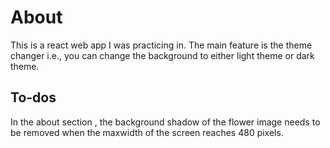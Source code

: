 # About 

This is a react web app I was practicing in. The main feature is the theme changer i.e., you can change the background to either light theme or dark theme.

## To-dos

In the about section , the background shadow of the flower image needs to be removed when the maxwidth of the screen reaches 480 pixels.
